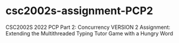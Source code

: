 # csc2002s-assignment-PCP2
CSC2002S 2022 PCP Part 2: Concurrency VERSION 2 Assignment: Extending the Multithreaded Typing Tutor Game with a Hungry Word

